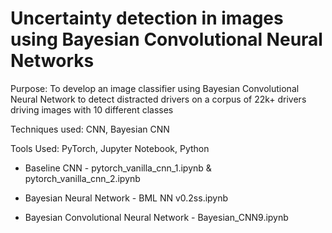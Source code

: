 # Uncertainty detection in images using Bayesian Convolutional Neural Networks

Purpose: To develop an image classifier using Bayesian Convolutional Neural Network to detect distracted drivers on a corpus of 22k+ drivers driving images with 10 different classes

Techniques used: CNN, Bayesian CNN

Tools Used: PyTorch, Jupyter Notebook, Python

* Baseline CNN - pytorch_vanilla_cnn_1.ipynb & pytorch_vanilla_cnn_2.ipynb

* Bayesian Neural Network - BML NN v0.2ss.ipynb

* Bayesian Convolutional Neural Network - Bayesian_CNN9.ipynb
